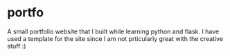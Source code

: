 # portfo

A small portfolio website that I built while learning python and flask.
I have used a template for the site since I am not prticularly great with the creative stuff :)
